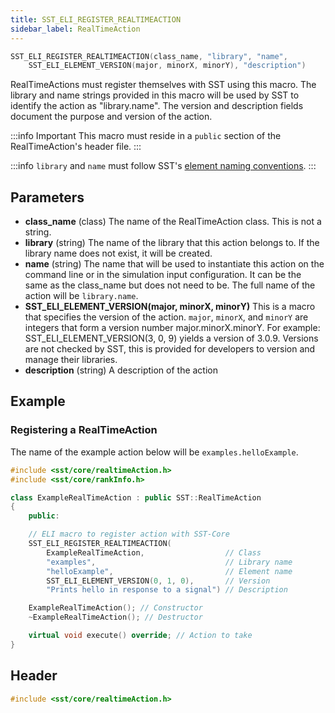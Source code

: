 ```yaml
---
title: SST_ELI_REGISTER_REALTIMEACTION
sidebar_label: RealTimeAction
---
```


```cpp
SST_ELI_REGISTER_REALTIMEACTION(class_name, "library", "name", 
    SST_ELI_ELEMENT_VERSION(major, minorX, minorY), "description")
```

RealTimeActions must register themselves with SST using this macro. The library and name strings provided in this macro will be used by SST to identify the action as "library.name". The version and description fields document the purpose and version of the action. 

:::info Important
This macro must reside in a `public` section of the RealTimeAction's header file.
:::

:::info
`library` and `name` must follow SST's [element naming conventions](../../../guides/dev/naming.md).
:::

## Parameters

* **class_name** (class) The name of the RealTimeAction class. This is not a string.
* **library** (string) The name of the library that this action belongs to. If the library name does not exist, it will be created.
* **name** (string) The name that will be used to instantiate this action on the command line or in the simulation input configuration. It can be the same as the class_name but does not need to be. The full name of the action will be `library.name`.
* **SST_ELI_ELEMENT_VERSION(major, minorX, minorY)** This is a macro that specifies the version of the action. `major`, `minorX`, and `minorY` are integers that form a version number major.minorX.minorY. For example: SST_ELI_ELEMENT_VERSION(3, 0, 9) yields a version of 3.0.9. Versions are not checked by SST, this is provided for developers to version and manage their libraries.
* **description** (string) A description of the action

## Example

### Registering a RealTimeAction
The name of the example action below will be `examples.helloExample`.

```cpp title="helloExample.h"
#include <sst/core/realtimeAction.h>
#include <sst/core/rankInfo.h>

class ExampleRealTimeAction : public SST::RealTimeAction
{
    public:

    // ELI macro to register action with SST-Core
    SST_ELI_REGISTER_REALTIMEACTION(
        ExampleRealTimeAction,                  // Class
        "examples",                             // Library name
        "helloExample",                         // Element name
        SST_ELI_ELEMENT_VERSION(0, 1, 0),       // Version
        "Prints hello in response to a signal") // Description

    ExampleRealTimeAction(); // Constructor
    ~ExampleRealTimeAction(); // Destructor

    virtual void execute() override; // Action to take
}
```


## Header
```cpp
#include <sst/core/realtimeAction.h>
```
